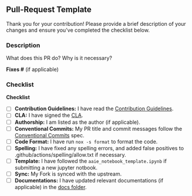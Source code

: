 ## Pull-Request Template

Thank you for your contribution! Please provide a brief description of your changes and ensure you've completed the checklist below.

### Description

What does this PR do? Why is it necessary?

**Fixes #<Issue Number>** (if applicable)

### Checklist

**Checklist**

*   [ ] **Contribution Guidelines:** I have read the [Contribution Guidelines](../CONTRIBUTING).
*   [ ] **CLA:** I have signed the [CLA](https://cla.developers.google.com).
*   [ ] **Authorship:** I am listed as the author (if applicable).
*   [ ] **Conventional Commits:** My PR title and commit messages follow the [Conventional Commits](https://www.conventialcommits.org) spec.
*   [ ] **Code Format:** I have run `nox -s format` to format the code.
*   [ ] **Spelling:** I have fixed any spelling errors, and added false positives to .github/actions/spelling/allow.txt if necessary.
*   [ ] **Template:** I have followed the `aaie_notebook_template.ipynb` if submitting a new jupyter notbook.
*   [ ] **Sync:** My Fork is synced with the upstream.
*   [ ] **Documentations:**  I have updated relevant documentations (if applicable) in the [docs folder](../docs).